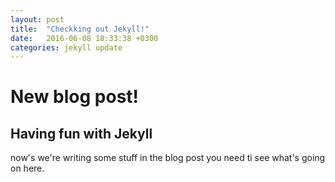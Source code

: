 ```yaml
---
layout: post
title:  "Checkking out Jekyll!"
date:   2016-06-08 18:33:38 +0300
categories: jekyll update
---
```

# New blog post!

## Having fun with Jekyll
now's we're writing some stuff in the blog post you need ti see what's going 
on here.
